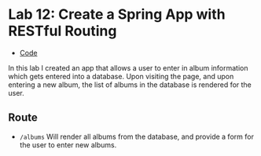 # Lab 12: Create a Spring App with RESTful Routing

* [Code](../src/main/java)

In this lab I created an app that allows a user to enter in album information which gets entered into a database.  Upon visiting the page, and upon entering a new album, the list of albums in the database is rendered for the user.

## Route
* ```/albums```  Will render all albums from the database, and provide a form for the user to enter new albums.
